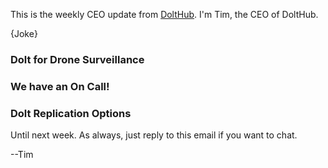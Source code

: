 This is the weekly CEO update from [DoltHub](https://www.dolthub.com/). I'm Tim, the CEO of DoltHub. 

{Joke}

### Dolt for Drone Surveillance



### We have an On Call!



### Dolt Replication Options



Until next week. As always, just reply to this email if you want to chat.

--Tim

